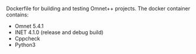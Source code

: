Dockerfile for building and testing Omnet++ projects. The docker container contains:

- Omnet 5.4.1
- INET 4.1.0 (release and debug build)
- Cppcheck
- Python3
